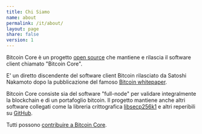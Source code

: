 ```yaml
---
title: Chi Siamo
name: about
permalink: /it/about/
layout: page
share: false
version: 1
---
```


Bitcoin Core è un progetto [open source](https://opensource.org/) che mantiene e rilascia il software client chiamato "Bitcoin Core".

E' un diretto discendente del software client Bitcoin rilasciato da Satoshi Nakamoto dopo la pubblicazione del famoso [Bitcoin whitepaper](https://bitcoin.org/bitcoin.pdf).

Bitcoin Core consiste sia del software "full-node" per validare integralmente la blockchain e di un portafoglio bitcoin.
Il progetto mantiene anche altri software collegati come la libreria crittografica [libsecp256k1](https://github.com/bitcoin/secp256k1) e altri reperibili su [GitHub](https://github.com/bitcoin).

Tutti possono [contribuire a Bitcoin Core](/en/contribute/).
